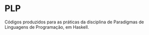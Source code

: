 # PLP
Códigos produzidos para as práticas da disciplina de Paradigmas de Linguagens de Programação, em Haskell.
